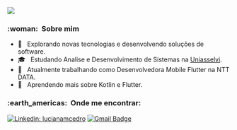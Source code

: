
![](https://komarev.com/ghpvc/?username=VanessaSwerts&color=006bed)

<h3> :woman: &nbsp;Sobre mim </h3>

- 🤔 &nbsp; Explorando novas tecnologias e desenvolvendo soluções de software.
- 🎓 &nbsp; Estudando Analise e Desenvolvimento de Sistemas na <a href="https://portal.uniasselvi.com.br/">Uniasselvi</a>.
- 💼 &nbsp; Atualmente trabalhando como Desenvolvedora Mobile Flutter na NTT DATA.
- 🌱 &nbsp; Aprendendo mais sobre Kotlin e Flutter.


<h3> :earth_americas: &nbsp;Onde me encontrar: </h3> 

[![Linkedin: lucianamcedro](https://img.shields.io/badge/LinkedIn-0077B5?style=for-the-badge&logo=linkedin&logoColor=white)](https://www.linkedin.com/in/lucianamcedro/)
[![Gmail Badge](https://img.shields.io/badge/Gmail-D14836?style=for-the-badge&logo=gmail&logoColor=white)](luciana_cedro@hotmail.com)
